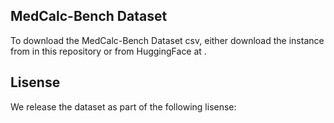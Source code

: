 ## MedCalc-Bench Dataset

To download the MedCalc-Bench Dataset csv, either download the instance from in this repository or from HuggingFace at .

## Lisense 

We release the dataset as part of the following lisense: 

## 